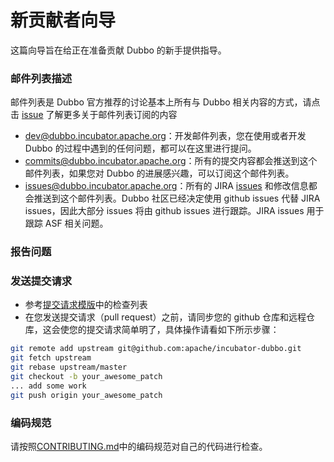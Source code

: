 # 新贡献者向导

这篇向导旨在给正在准备贡献 Dubbo 的新手提供指导。

### 邮件列表描述

邮件列表是 Dubbo 官方推荐的讨论基本上所有与 Dubbo 相关内容的方式，请点击 [issue](https://github.com/apache/incubator-dubbo/issues/1393) 了解更多关于邮件列表订阅的内容

* dev@dubbo.incubator.apache.org：开发邮件列表，您在使用或者开发 Dubbo 的过程中遇到的任何问题，都可以在这里进行提问。
* commits@dubbo.incubator.apache.org：所有的提交内容都会推送到这个邮件列表，如果您对 Dubbo 的进展感兴趣，可以订阅这个邮件列表。
* issues@dubbo.incubator.apache.org：所有的 JIRA [issues](https://issues.apache.org/jira/projects/DUBBO/issues) 和修改信息都会推送到这个邮件列表。Dubbo 社区已经决定使用 github issues 代替 JIRA issues，因此大部分 issues 将由 github issues 进行跟踪。JIRA issues 用于跟踪 ASF 相关问题。

### 报告问题

### 发送提交请求

* 参考[提交请求模版](https://github.com/apache/incubator-dubbo/blob/master/PULL_REQUEST_TEMPLATE.md)中的检查列表
* 在您发送提交请求（pull request）之前，请同步您的 github 仓库和远程仓库，这会使您的提交请求简单明了，具体操作请看如下所示步骤：

```sh
git remote add upstream git@github.com:apache/incubator-dubbo.git
git fetch upstream
git rebase upstream/master
git checkout -b your_awesome_patch
... add some work
git push origin your_awesome_patch
```

### 编码规范

请按照[CONTRIBUTING.md](https://github.com/apache/incubator-dubbo/blob/master/CONTRIBUTING.md)中的编码规范对自己的代码进行检查。
